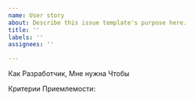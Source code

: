 ```yaml
---
name: User story
about: Describe this issue template's purpose here.
title: ''
labels: ''
assignees: ''

---
```


Как Разработчик,
Мне нужна 
Чтобы 

Критерии Приемлемости:
